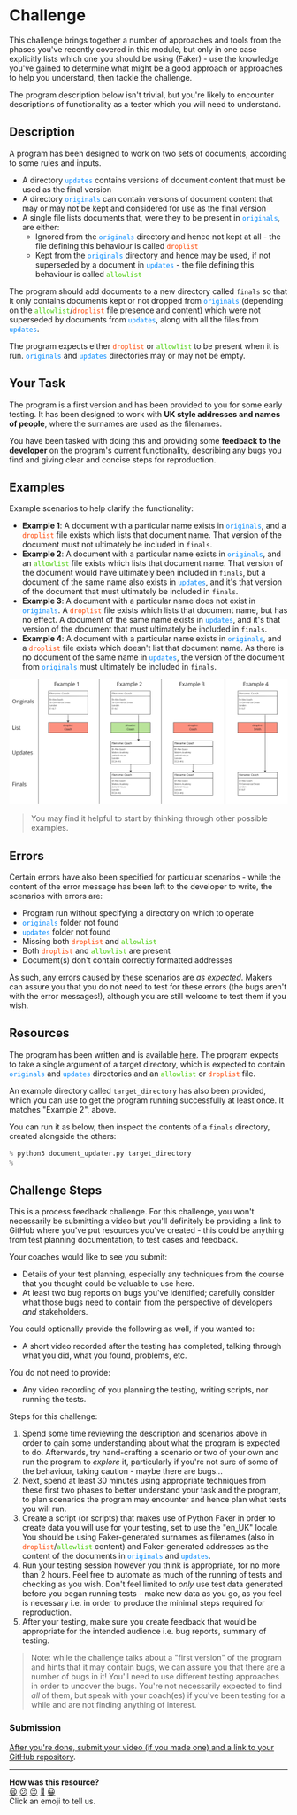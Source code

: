 # Challenge

This challenge brings together a number of approaches and tools from the phases
you've recently covered in this module, but only in one case explicitly lists
which one you should be using (Faker) - use the knowledge you've gained to
determine what might be a good approach or approaches to help you understand,
then tackle the challenge.

<!-- OMITTED -->

The program description below isn't trivial, but you're likely to encounter
descriptions of functionality as a tester which you will need to understand.

## Description

A program has been designed to work on two sets of documents, according to some
rules and inputs.

* A directory <code style="color:#0088FF">updates</code> contains versions of
  document content that must be used as the final version
* A directory <code style="color:#0088FF">originals</code> can contain versions
  of document content that may or may not be kept and considered for use as the
  final version
* A single file lists documents that, were they to be present in <code
  style="color:#0088FF">originals</code>, are either:
  * Ignored from the <code style="color:#0088FF">originals</code> directory and
    hence not kept at all - the file defining this behaviour is called <code
    style="color:#FF4400">droplist</code>
  * Kept from the <code style="color:#0088FF">originals</code> directory and
    hence may be used, if not superseded by a document in <code
    style="color:#0088FF">updates</code> - the file defining this behaviour is
    called <code style="color:#44CC00">allowlist</code>

The program should add documents to a new directory called `finals` so that it
only contains documents kept or not dropped from <code
style="color:#0088FF">originals</code> (depending on the <code
style="color:#44CC00">allowlist</code>/<code
style="color:#FF4400">droplist</code> file presence and content) which were not
superseded by documents from <code style="color:#0088FF">updates</code>, along
with all the files from <code style="color:#0088FF">updates</code>.

The program expects either <code style="color:#FF4400">droplist</code> or <code
style="color:#44CC00">allowlist</code> to be present when it is run. <code
style="color:#0088FF">originals</code> and <code
style="color:#0088FF">updates</code> directories may or may not be empty.

## Your Task

The program is a first version and has been provided to you for some early
testing. It has been designed to work with **UK style addresses and names of
people**, where the surnames are used as the filenames.

You have been tasked with doing this and providing some **feedback to the
developer** on the program's current functionality, describing any bugs you find
and giving clear and concise steps for reproduction.

## Examples

Example scenarios to help clarify the functionality:

* **Example 1**: A document with a particular name exists in <code
  style="color:#0088FF">originals</code>, and a <code
  style="color:#FF4400">droplist</code> file exists which lists that document
  name. That version of the document must not ultimately be included in
  `finals`.
* **Example 2**: A document with a particular name exists in <code
  style="color:#0088FF">originals</code>, and an <code
  style="color:#44CC00">allowlist</code> file exists which lists that document
  name. That version of the document would have ultimately been included in
  `finals`, but a document of the same name also exists in <code
  style="color:#0088FF">updates</code>, and it's that version of the document
  that must ultimately be included in `finals`.
* **Example 3**: A document with a particular name does not exist in <code
  style="color:#0088FF">originals</code>. A <code
  style="color:#FF4400">droplist</code> file exists which lists that document
  name, but has no effect. A document of the same name exists in <code
  style="color:#0088FF">updates</code>, and it's that version of the document
  that must ultimately be included in `finals`.
* **Example 4**: A document with a particular name exists in <code
  style="color:#0088FF">originals</code>, and a <code
  style="color:#FF4400">droplist</code> file exists which doesn't list that
  document name. As there is no document of the same name in <code
  style="color:#0088FF">updates</code>, the version of the document from <code
  style="color:#0088FF">originals</code> must ultimately be included in
  `finals`.

<img src="./03_resources/examples.png" />

> You may find it helpful to start by thinking through other possible examples.

## Errors

Certain errors have also been specified for particular scenarios - while the
content of the error message has been left to the developer to write, the
scenarios with errors are:

* Program run without specifying a directory on which to operate
* <code style="color:#0088FF">originals</code> folder not found
* <code style="color:#0088FF">updates</code> folder not found
* Missing both <code style="color:#FF4400">droplist</code> and <code
  style="color:#44CC00">allowlist</code>
* Both <code style="color:#FF4400">droplist</code> and <code
  style="color:#44CC00">allowlist</code> are present
* Document(s) don't contain correctly formatted addresses

As such, any errors caused by these scenarios are *as expected*. Makers can
assure you that you do not need to test for these errors (the bugs aren't with
the error messages!), although you are still welcome to test them if you wish.

## Resources

The program has been written and is available [here](./03_resources/). The
program expects to take a single argument of a target directory, which is
expected to contain <code style="color:#0088FF">originals</code> and <code
style="color:#0088FF">updates</code> directories and an <code
style="color:#44CC00">allowlist</code> or <code
style="color:#FF4400">droplist</code> file.

An example directory called `target_directory` has also been provided, which you
can use to get the program running successfully at least once. It matches
"Example 2", above.

You can run it as below, then inspect the contents of a `finals` directory,
created alongside the others:

```python
% python3 document_updater.py target_directory
% 
```

## Challenge Steps

This is a process feedback challenge. For this challenge, you won't necessarily
be submitting a video but you'll definitely be providing a link to GitHub where
you've put resources you've created - this could be anything from test planning
documentation, to test cases and feedback.

Your coaches would like to see you submit:
* Details of your test planning, especially any techniques from the course that
  you thought could be valuable to use here.
* At least two bug reports on bugs you've identified; carefully consider what
  those bugs need to contain from the perspective of developers *and*
  stakeholders.

You could optionally provide the following as well, if you wanted to:
* A short video recorded after the testing has completed, talking through what
  you did, what you found, problems, etc.

You do not need to provide:
* Any video recording of you planning the testing, writing scripts, nor running
  the tests.

Steps for this challenge:

1. Spend some time reviewing the description and scenarios above in order to
   gain some understanding about what the program is expected to do. Afterwards,
   try hand-crafting a scenario or two of your own and run the program to
   *explore* it, particularly if you're not sure of some of the behaviour,
   taking caution - maybe there are bugs...
2. Next, spend at least 30 minutes using appropriate techniques from these first
   two phases to better understand your task and the program, to plan scenarios
   the program may encounter and hence plan what tests you will run.
3. Create a script (or scripts) that makes use of Python Faker in order to
   create data you will use for your testing, set to use the "en_UK" locale. You
   should be using Faker-generated surnames as filenames (also in <code
   style="color:#FF4400">droplist</code>/<code
   style="color:#44CC00">allowlist</code> content) and Faker-generated addresses
   as the content of the documents in <code
   style="color:#0088FF">originals</code> and <code
   style="color:#0088FF">updates</code>.
4. Run your testing session however you think is appropriate, for no more than 2
   hours. Feel free to automate as much of the running of tests and checking as
   you wish. Don't feel limited to *only* use test data generated before you
   began running tests - make new data as you go, as you feel is necessary i.e.
   in order to produce the minimal steps required for reproduction.
5. After your testing, make sure you create feedback that would be appropriate
   for the intended audience i.e. bug reports, summary of testing.

> Note: while the challenge talks about a "first version" of the program and
> hints that it may contain bugs, we can assure you that there are a number of
> bugs in it! You'll need to use different testing approaches in order to
> uncover the bugs. You're not necessarily expected to find *all* of them, but
> speak with your coach(es) if you've been testing for a while and are not
> finding anything of interest.

### Submission

[After you're done, submit your video (if you made one) and a link to your
GitHub repository](https://airtable.com/shrNFgNkPWr3d63Db?prefill_Item=et_as02).

<!-- BEGIN GENERATED SECTION DO NOT EDIT -->

---

**How was this resource?**  
[😫](https://airtable.com/shrUJ3t7KLMqVRFKR?prefill_Repository=makersacademy%2Fextending-testing&prefill_File=phase2%2F03_challenge.md&prefill_Sentiment=😫) [😕](https://airtable.com/shrUJ3t7KLMqVRFKR?prefill_Repository=makersacademy%2Fextending-testing&prefill_File=phase2%2F03_challenge.md&prefill_Sentiment=😕) [😐](https://airtable.com/shrUJ3t7KLMqVRFKR?prefill_Repository=makersacademy%2Fextending-testing&prefill_File=phase2%2F03_challenge.md&prefill_Sentiment=😐) [🙂](https://airtable.com/shrUJ3t7KLMqVRFKR?prefill_Repository=makersacademy%2Fextending-testing&prefill_File=phase2%2F03_challenge.md&prefill_Sentiment=🙂) [😀](https://airtable.com/shrUJ3t7KLMqVRFKR?prefill_Repository=makersacademy%2Fextending-testing&prefill_File=phase2%2F03_challenge.md&prefill_Sentiment=😀)  
Click an emoji to tell us.

<!-- END GENERATED SECTION DO NOT EDIT -->
